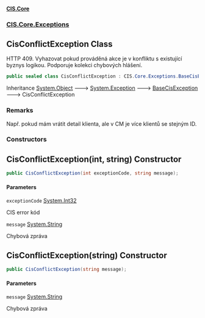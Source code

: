 #### [CIS.Core](index.md 'index')
### [CIS.Core.Exceptions](CIS.Core.Exceptions.md 'CIS.Core.Exceptions')

## CisConflictException Class

HTTP 409. Vyhazovat pokud prováděná akce je v konfliktu s existující byznys logikou. Podporuje kolekci chybových hlášení.

```csharp
public sealed class CisConflictException : CIS.Core.Exceptions.BaseCisException
```

Inheritance [System.Object](https://docs.microsoft.com/en-us/dotnet/api/System.Object 'System.Object') &#129106; [System.Exception](https://docs.microsoft.com/en-us/dotnet/api/System.Exception 'System.Exception') &#129106; [BaseCisException](CIS.Core.Exceptions.BaseCisException.md 'CIS.Core.Exceptions.BaseCisException') &#129106; CisConflictException

### Remarks
Např. pokud mám vrátit detail klienta, ale v CM je více klientů se stejným ID.
### Constructors

<a name='CIS.Core.Exceptions.CisConflictException.CisConflictException(int,string)'></a>

## CisConflictException(int, string) Constructor

```csharp
public CisConflictException(int exceptionCode, string message);
```
#### Parameters

<a name='CIS.Core.Exceptions.CisConflictException.CisConflictException(int,string).exceptionCode'></a>

`exceptionCode` [System.Int32](https://docs.microsoft.com/en-us/dotnet/api/System.Int32 'System.Int32')

CIS error kód

<a name='CIS.Core.Exceptions.CisConflictException.CisConflictException(int,string).message'></a>

`message` [System.String](https://docs.microsoft.com/en-us/dotnet/api/System.String 'System.String')

Chybová zpráva

<a name='CIS.Core.Exceptions.CisConflictException.CisConflictException(string)'></a>

## CisConflictException(string) Constructor

```csharp
public CisConflictException(string message);
```
#### Parameters

<a name='CIS.Core.Exceptions.CisConflictException.CisConflictException(string).message'></a>

`message` [System.String](https://docs.microsoft.com/en-us/dotnet/api/System.String 'System.String')

Chybová zpráva